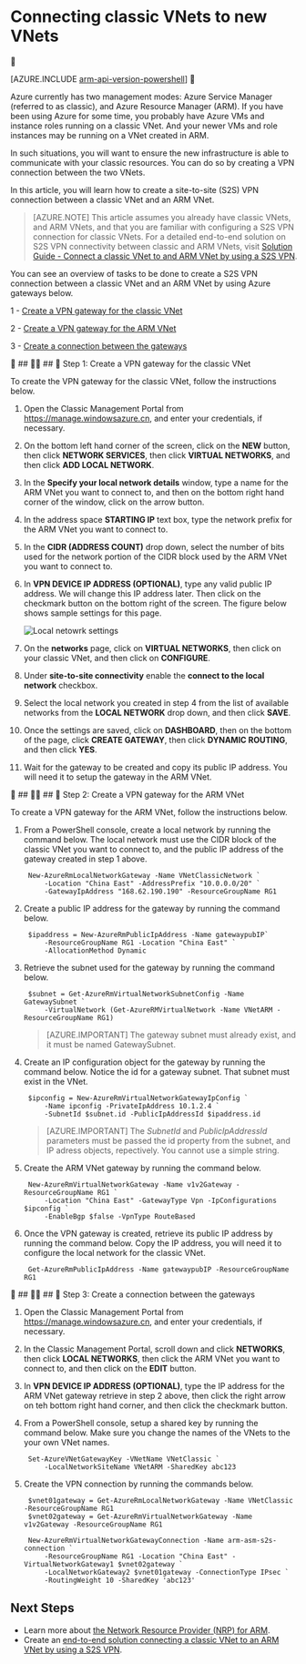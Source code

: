 <properties 
   pageTitle="How to connect classic VNets to ARM VNets in Azure"
   description="Learn how to create a VPN connection between classic VNets and new VNets"
   services="vpn-gateway"
   documentationCenter="na"
   authors="cherylmc"
   manager="carmonm"
   editor="tysonn" />
<tags
	ms.service="vpn-gateway"
	ms.date="03/22/2016"
	wacn.date=""/>

# Connecting classic VNets to new VNets


[AZURE.INCLUDE [arm-api-version-powershell](../includes/arm-api-version-powershell.md)]


Azure currently has two management modes: Azure Service Manager (referred to as classic), and Azure Resource Manager (ARM). If you have been using Azure for some time, you probably have Azure VMs and instance roles running on a classic VNet. And your newer VMs and role instances may be running on a VNet created in ARM.

In such situations, you will want to ensure the new infrastructure is able to communicate with your classic resources. You can do so by creating a VPN connection between the two VNets. 

In this article, you will learn how to create a site-to-site (S2S) VPN connection between a classic VNet and an ARM VNet.

>[AZURE.NOTE] This article assumes you already have classic VNets, and ARM VNets, and that you are familiar with configuring a S2S VPN connection for classic VNets. For a detailed end-to-end solution on S2S VPN connectivity between classic and ARM VNets, visit [Solution Guide - Connect a classic VNet to and ARM VNet by using a S2S VPN](/documentation/articles/virtual-networks-arm-asm-s2s/).

You can see an overview of tasks to be done to create a S2S VPN connection between a classic VNet and an ARM VNet by using Azure gateways below.

1 - [Create a VPN gateway for the classic VNet](#Step-1:-Create-a-VPN-gateway-for-the-classic-VNet)

2 - [Create a VPN gateway for the ARM VNet](#Step-2:-Create-a-VPN-gateway-for-the-ARM-VNet)

3 - [Create a connection between the gateways](#Step-3:-Create-a-connection-between-the-gateways)

 ##  ##<a name="Step-1:-Create-a-VPN-gateway-for-the-classic-VNet"></a>  Step 1: Create a VPN gateway for the classic VNet

To create the VPN gateway for the classic VNet, follow the instructions below.

1. Open the Classic Management Portal from https://manage.windowsazure.cn, and enter your credentials, if necessary.
2. On the bottom left hand corner of the screen, click on the **NEW** button, then click **NETWORK SERVICES**, then click **VIRTUAL NETWORKS**, and then click **ADD LOCAL NETWORK**.
3. In the **Specify your local network details** window, type a name for the ARM VNet you want to connect to, and then on the bottom right hand corner of the window, click on the arrow button.
3. In the address space **STARTING IP** text box, type the network prefix for the ARM VNet you want to connect to. 
4. In the **CIDR (ADDRESS COUNT)** drop down, select the number of bits used for the network portion of the CIDR block used by the ARM VNet you want to connect to.
5. In **VPN DEVICE IP ADDRESS (OPTIONAL)**, type any valid public IP address. We will change this IP address later. Then click on the checkmark button on the bottom right of the screen. The figure below shows sample settings for this page.

	![Local netowrk settings](.\media\virtual-networks-arm-asm-s2s-howto\figurex1.png)

5. On the **networks** page, click on **VIRTUAL NETWORKS**, then click on your classic VNet, and then click on **CONFIGURE**.
6. Under **site-to-site connectivity** enable the **connect to the local network** checkbox.
7. Select the local network you created in step 4 from the list of available networks from the **LOCAL NETWORK** drop down, and then click **SAVE**.
8. Once the settings are saved, click on **DASHBOARD**, then on the bottom of the page, click **CREATE GATEWAY**, then click **DYNAMIC ROUTING**, and then click **YES**.
9. Wait for the gateway to be created and copy its public IP address. You will need it to setup the gateway in the ARM VNet.

 ##  ##<a name="Step-2:-Create-a-VPN-gateway-for-the-ARM-VNet"></a>  Step 2: Create a VPN gateway for the ARM VNet

To create a VPN gateway for the ARM VNet, follow the instructions below.

1. From a PowerShell console, create a local network by running the command below. The local network must use the CIDR block of the classic VNet you want to connect to, and the public IP address of the gateway created in step 1 above.

		New-AzureRmLocalNetworkGateway -Name VNetClassicNetwork `
			-Location "China East" -AddressPrefix "10.0.0.0/20" `
			-GatewayIpAddress "168.62.190.190" -ResourceGroupName RG1

3. Create a public IP address for the gateway by running the command below.

		$ipaddress = New-AzureRmPublicIpAddress -Name gatewaypubIP`
			-ResourceGroupName RG1 -Location "China East" `
			-AllocationMethod Dynamic

4. Retrieve the subnet used for the gateway by running the command below.

		$subnet = Get-AzureRmVirtualNetworkSubnetConfig -Name GatewaySubnet `
			-VirtualNetwork (Get-AzureRMVirtualNetwork -Name VNetARM -ResourceGroupName RG1) 

	>[AZURE.IMPORTANT] The gateway subnet must already exist, and it must be named GatewaySubnet.

5. Create an IP configuration object for the gateway by running the command below. Notice the id for a gateway subnet. That subnet must exist in the VNet.

		$ipconfig = New-AzureRmVirtualNetworkGatewayIpConfig `
			-Name ipconfig -PrivateIpAddress 10.1.2.4 `
			-SubnetId $subnet.id -PublicIpAddressId $ipaddress.id

	>[AZURE.IMPORTANT] The *SubnetId* and *PublicIpAddressId* parameters must be passed the id property from the subnet, and IP adress objects, repectively. You cannot use a simple string.
	
5. Create the ARM VNet gateway by running the command below.

		New-AzureRmVirtualNetworkGateway -Name v1v2Gateway -ResourceGroupName RG1 `
			-Location "China East" -GatewayType Vpn -IpConfigurations $ipconfig `
			-EnableBgp $false -VpnType RouteBased

6. Once the VPN gateway is created, retrieve its public IP address by running the command below. Copy the IP address, you will need it to configure the local network for the classic VNet.

		Get-AzureRmPublicIpAddress -Name gatewaypubIP -ResourceGroupName RG1

 ##  ##<a name="Step-3:-Create-a-connection-between-the-gateways"></a>  Step 3: Create a connection between the gateways

1. Open the Classic Management Portal from https://manage.windowsazure.cn, and enter your credentials, if necessary.
2. In the Classic Management Portal, scroll down and click **NETWORKS**, then click **LOCAL NETWORKS**, then click the ARM VNet you want to connect to, and then click on the **EDIT** button.
3. In **VPN DEVICE IP ADDRESS (OPTIONAL)**, type the IP address for the ARM VNet gateway retrieve in step 2 above, then click the right arrow on teh bottom right hand corner, and then click the checkmark button.
4. From a PowerShell console, setup a shared key by running the command below. Make sure you change the names of the VNets to the your own VNet names.

		Set-AzureVNetGatewayKey -VNetName VNetClassic `
			-LocalNetworkSiteName VNetARM -SharedKey abc123

7. Create the VPN connection by running the commands below.

		$vnet01gateway = Get-AzureRmLocalNetworkGateway -Name VNetClassic -ResourceGroupName RG1
		$vnet02gateway = Get-AzureRmVirtualNetworkGateway -Name v1v2Gateway -ResourceGroupName RG1
		
		New-AzureRmVirtualNetworkGatewayConnection -Name arm-asm-s2s-connection `
			-ResourceGroupName RG1 -Location "China East" -VirtualNetworkGateway1 $vnet02gateway `
			-LocalNetworkGateway2 $vnet01gateway -ConnectionType IPsec `
			-RoutingWeight 10 -SharedKey 'abc123'

## Next Steps

- Learn more about [the Network Resource Provider (NRP) for ARM](/documentation/articles/resource-groups-networking/).
- Create an [end-to-end solution connecting a classic VNet to an ARM VNet by using a S2S VPN](/documentation/articles/virtual-networks-arm-asm-s2s/).